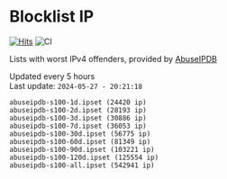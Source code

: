 # Blocklist IP

[![Hits](https://hits.seeyoufarm.com/api/count/incr/badge.svg?url=https%3A%2F%2Fgithub.com%2Fborestad%2Fblocklist-ip%2F&count_bg=%2379C83D&title_bg=%23555555&icon=&icon_color=%23E7E7E7&title=hits&edge_flat=false)](https://hits.seeyoufarm.com)  ![CI](https://img.shields.io/github/workflow/status/borestad/blocklist-ip/CI?style=flat-square)

Lists with worst IPv4 offenders, provided by [AbuseIPDB](https://www.abuseipdb.com/)

<!-- FOOTER-PLACEHOLDER -->
Updated every 5 hours<br>
Last update: `2024-05-27 - 20:21:18`
```
abuseipdb-s100-1d.ipset (24420 ip)
abuseipdb-s100-2d.ipset (28193 ip)
abuseipdb-s100-3d.ipset (30886 ip)
abuseipdb-s100-7d.ipset (36053 ip)
abuseipdb-s100-30d.ipset (56775 ip)
abuseipdb-s100-60d.ipset (81349 ip)
abuseipdb-s100-90d.ipset (103221 ip)
abuseipdb-s100-120d.ipset (125554 ip)
abuseipdb-s100-all.ipset (542941 ip)
```
